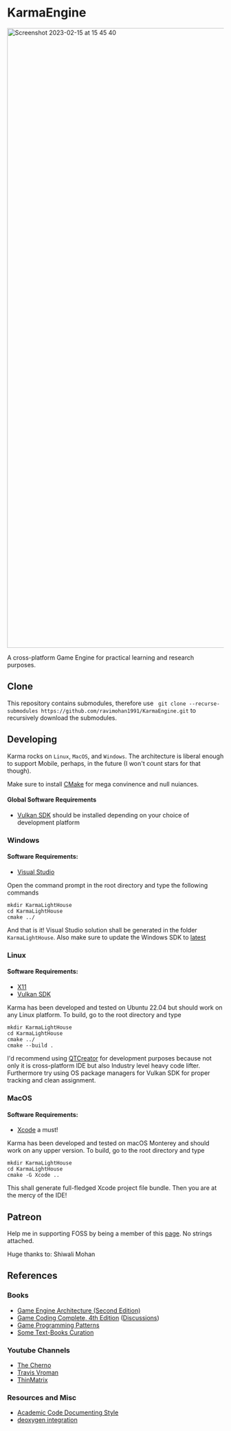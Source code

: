 KarmaEngine
===========
<img width="1440" alt="Screenshot 2023-02-15 at 15 45 40" src="https://user-images.githubusercontent.com/2173654/218999401-fe78d0e1-7bff-45ca-a0ab-cb6ab2ce31aa.png">

A cross-platform Game Engine for practical learning and research purposes.

Clone
------
This repository contains submodules, therefore use ``` git clone --recurse-submodules https://github.com/ravimohan1991/KarmaEngine.git``` to recursively download the submodules.

Developing
-----------------------

Karma rocks on ```Linux```, ```MacOS```, and ```Windows```.  The architecture is liberal enough to support Mobile, perhaps, in the future (I won't count stars for that though). 

Make sure to install [CMake](https://cmake.org/) for mega convinence and null nuiances.

#### Global Software Requirements ###
* [Vulkan SDK](https://www.lunarg.com/vulkan-sdk/) should be installed depending on your choice of development platform

### Windows ###
#### Software Requirements:
* [Visual Studio](https://visualstudio.microsoft.com/)

Open the command prompt in the root directory and type the following commands
```
mkdir KarmaLightHouse
cd KarmaLightHouse
cmake ../
```

And that is it!  Visual Studio solution shall be generated in the folder ```KarmaLightHouse```.  Also make sure to update the Windows SDK to [latest](https://developer.microsoft.com/en-us/windows/downloads/windows-sdk/) 


### Linux ###
#### Software Requirements:
* [X11](https://www.glfw.org/docs/3.3/compile.html#compile_deps)
* [Vulkan SDK](https://vulkan.lunarg.com/doc/view/latest/linux/getting_started_ubuntu.html)

Karma has been developed and tested on Ubuntu 22.04 but should work on any Linux platform. To build, go to the root directory and type
```
mkdir KarmaLightHouse
cd KarmaLightHouse
cmake ../
cmake --build .
```
I'd recommend using [QTCreator](https://www.qt.io/product/development-tools) for development purposes because not only it is cross-platform IDE but also Industry level heavy code lifter. Furthermore try using OS package managers for Vulkan SDK for proper tracking and clean assignment.


### MacOS ###
#### Software Requirements:
* [Xcode](https://developer.apple.com/xcode/) a must!

Karma has been developed and tested on macOS Monterey and should work on any upper version. To build, go to the root directory and type
```
mkdir KarmaLightHouse
cd KarmaLightHouse
cmake -G Xcode ..
```
This shall generate full-fledged Xcode project file bundle.  Then you are at the mercy of the IDE!

Patreon
-----------
Help me in supporting FOSS by being a member of this [page](https://www.patreon.com/FreeandOpen). No strings attached.

Huge thanks to:
Shiwali Mohan

References
-----------

### Books
* [Game Engine Architecture (Second Edition)](https://www.gameenginebook.com/)
* [Game Coding Complete, 4th Edition](http://www.amazon.com/gp/offer-listing/1133776574/ref=as_li_tl?ie=UTF8&camp=1789&creative=9325&creativeASIN=1133776574&linkCode=am2&tag=gamecodecompl-20&linkId=YTOZOL6OXF45PZSQ) ([Discussions](https://www.mcshaffry.com/GameCode/))
* [Game Programming Patterns](https://gameprogrammingpatterns.com/contents.html)
* [Some Text-Books Curation](https://github.com/kurong00/GameProgramBooks)

### Youtube Channels
* [The Cherno](https://www.youtube.com/user/TheChernoProject)
* [Travis Vroman](https://www.youtube.com/user/barzahd512)
* [ThinMatrix](https://www.youtube.com/watch?v=f3Cr8Yx3GGA)

### Resources and Misc
* [Academic Code Documenting Style](https://www.cs.cmu.edu/~410/doc/doxygen.html)
* [deoxygen integration](https://github.com/satu0king/Github-Documentation-With-Doxygen)
